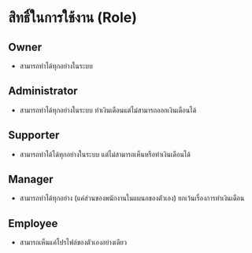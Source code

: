 # สิทธิ์ในการใช้งาน \(Role\)

## Owner 

* สามารถทำได้ทุกอย่างในระบบ

## Administrator

* สามารถทำได้ทุกอย่างในระบบ ทำเงินเดือนแต่ไม่สามารถออกเงินเดือนได้

## Supporter

* สามารถทำได้ได้ทุกอย่างในระบบ แต่ไม่สามารถเห็นหรือทำเงินเดือนได้

## Manager

* สามารถทำได้ทุกอย่าง \(แค่ส่วนของพนักงานในแผนกของตัวเอง\) ยกเว้นเรื่องการทำเงินเดือน

## Employee

* สามารถเห็นแค่โปรไฟล์ของตัวเองอย่างเดียว







